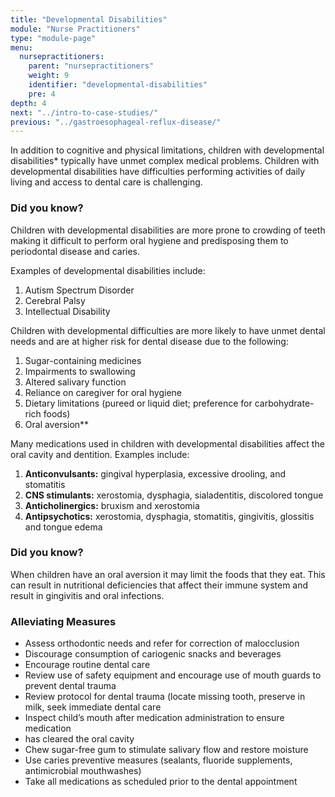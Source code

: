 ```yaml
---
title: "Developmental Disabilities"
module: "Nurse Practitioners"
type: "module-page"
menu:
  nursepractitioners:
    parent: "nursepractitioners"
    weight: 9
    identifier: "developmental-disabilities"
    pre: 4
depth: 4
next: "../intro-to-case-studies/"
previous: "../gastroesophageal-reflux-disease/"
---
```

<div class="pageblock"><p>In addition to cognitive and physical limitations, children with developmental disabilities* typically have unmet complex medical problems.  Children with developmental disabilities have difficulties performing activities of daily living and access to dental care is challenging. </p>
</div><div class="pageblock did_you_know"><h3>Did you know?</h3><p>Children with developmental disabilities are more prone to crowding of teeth making it difficult to perform oral hygiene and predisposing them to periodontal disease and caries.</p>
</div><div class="pageblock"><p>Examples of developmental disabilities include:
</p><ol>
<li>Autism Spectrum Disorder</li>
<li>Cerebral Palsy</li>
<li>Intellectual Disability</li>
</ol>

Children with developmental difficulties are more likely to have unmet dental needs and are at higher risk for dental disease due to the following:
<ol>
<li>Sugar-containing medicines</li>
<li>Impairments to swallowing</li>
<li>Altered salivary function</li>
<li>Reliance on caregiver for oral hygiene</li>
<li>Dietary limitations (pureed or liquid diet; preference for carbohydrate-rich foods)</li>
<li>Oral aversion** </li>
</ol>

Many medications used in children with developmental disabilities affect the oral cavity and dentition.  Examples include:
<ol>
<li><strong>Anticonvulsants:</strong> gingival hyperplasia, excessive drooling, and stomatitis</li>
<li><strong>CNS stimulants:</strong> xerostomia, dysphagia, sialadentitis, discolored tongue</li>
<li><strong>Anticholinergics:</strong> bruxism and xerostomia</li>
<li><strong>Antipsychotics:</strong> xerostomia, dysphagia, stomatitis, gingivitis, glossitis and tongue edema</li>
</ol>
</div><div class="pageblock did_you_know"><h3>Did you know?</h3><p>When children have an oral aversion it may limit the foods that they eat. This can result in nutritional deficiencies that affect their immune system and result in gingivitis and oral infections.</p>
</div><div class="pageblock"><h3>Alleviating Measures</h3>
<ul>
<li>Assess orthodontic needs and refer for correction of malocclusion</li>
<li>Discourage consumption of cariogenic snacks and beverages</li>
<li>Encourage routine dental care</li>
<li>Review use of safety equipment and encourage use of mouth guards to prevent dental trauma</li>
<li>Review protocol for dental trauma (locate missing tooth, preserve in milk, seek immediate dental care</li>
<li>Inspect child’s mouth after medication administration to ensure medication </li><li>has cleared the oral cavity</li>
<li>Chew sugar-free gum to stimulate salivary flow and restore moisture</li>
<li>Use caries preventive measures (sealants, fluoride supplements, antimicrobial mouthwashes)</li>
<li>Take all medications as scheduled prior to the dental appointment</li>
</ul>
</div>